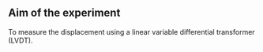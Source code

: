 ﻿## Aim of the experiment
 To measure the displacement using a linear variable differential transformer (LVDT).

